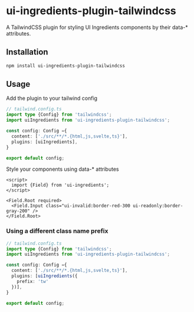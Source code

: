# ui-ingredients-plugin-tailwindcss

A TailwindCSS plugin for styling UI Ingredients components by their data-\* attributes.

## Installation

```bash
npm install ui-ingredients-plugin-tailwindcss
```

## Usage

Add the plugin to your tailwind config

```ts
// tailwind.config.ts
import type {Config} from 'tailwindcss';
import uiIngredients from 'ui-ingredients-plugin-tailwindcss';

const config: Config ={
  content: ['./src/**/*.{html,js,svelte,ts}'],
  plugins: [uiIngredients],
}

export default config;
```

Style your components using data-\* attributes

```svelte
<script>
  import {Field} from 'ui-ingredients';
</script>

<Field.Root required>
  <Field.Input class="ui-invalid:border-red-300 ui-readonly:border-gray-200" />
</Field.Root>
```

### Using a different class name prefix

```ts
// tailwind.config.ts
import type {Config} from 'tailwindcss';
import uiIngredients from 'ui-ingredients-plugin-tailwindcss';

const config: Config ={
  content: ['./src/**/*.{html,js,svelte,ts}'],
  plugins: [uiIngredients({
    prefix: 'tw'
  })],
}

export default config;
```
